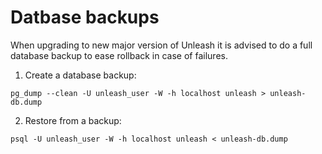# Datbase backups
When upgrading to new major version of Unleash it is advised to do a 
full database backup to ease rollback in case of failures. 

1. Create a database backup:

```
pg_dump --clean -U unleash_user -W -h localhost unleash > unleash-db.dump

```

2. Restore from a backup:

```
psql -U unleash_user -W -h localhost unleash < unleash-db.dump
```
